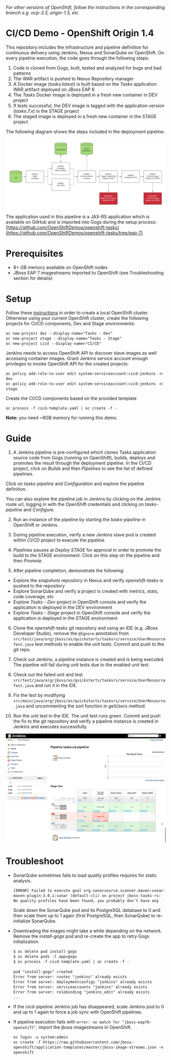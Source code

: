 *For other versions of OpenShift, follow the instructions in the corresponding branch e.g. ocp-3.3, origin-1.3, etc*

# CI/CD Demo - OpenShift Origin 1.4

This repository includes the infrastructure and pipeline definition for continuous delivery using Jenkins, Nexus and SonarQube on OpenShift. On every pipeline execution, the code goes through the following steps:

1. Code is cloned from Gogs, built, tested and analyzed for bugs and bad patterns
2. The WAR artifact is pushed to Nexus Repository manager
3. A Docker image (_tasks:latest_) is built based on the _Tasks_ application WAR artifact deployed on JBoss EAP 6
4. The _Tasks_ Docker image is deployed in a fresh new container in DEV project
5. If tests successful, the DEV image is tagged with the application version (_tasks:7.x_) in the STAGE project
6. The staged image is deployed in a fresh new container in the STAGE project

The following diagram shows the steps included in the deployment pipeline:

![](images/pipeline.png)

The application used in this pipeline is a JAX-RS application which is available on GitHub and is imported into Gogs during the setup process:
[https://github.com/OpenShiftDemos/openshift-tasks](https://github.com/OpenShiftDemos/openshift-tasks/tree/eap-7)

# Prerequisites
* 8+ GB memory available on OpenShift nodes
* JBoss EAP 7 imagestreams imported to OpenShift (see Troubleshooting section for details)

# Setup
Follow these [instructions](docs/oc-cluster.md) in order to create a local OpenShift cluster. Otherwise using your current OpenShift cluster, create the following projects for CI/CD components, Dev and Stage environments:

  ```
  oc new-project dev --display-name="Tasks - Dev"
  oc new-project stage --display-name="Tasks - Stage"
  oc new-project cicd --display-name="CI/CD"
  ```

Jenkins needs to access OpenShift API to discover slave images as well accessing container images. Grant Jenkins service account enough privileges to invoke OpenShift API for the created projects:

  ```
  oc policy add-role-to-user edit system:serviceaccount:cicd:jenkins -n dev
  oc policy add-role-to-user edit system:serviceaccount:cicd:jenkins -n stage
  ```
Create the CI/CD components based on the provided template

  ```
  oc process -f cicd-template.yaml | oc create -f -
  ```

__Note:__ you need ~8GB memory for running this demo.

# Guide

1. A Jenkins pipeline is pre-configured which clones Tasks application source code from Gogs (running on OpenShift), builds, deploys and promotes the result through the deployment pipeline. In the CI/CD project, click on _Builds_ and then _Pipelines_ to see the list of defined pipelines.

  Click on _tasks-pipeline_ and _Configuration_ and explore the pipeline definition.

  You can also explore the pipeline job in Jenkins by clicking on the Jenkins route url, logging in with the OpenShift credentials and clicking on _tasks-pipeline_ and _Configure_.

2. Run an instance of the pipeline by starting the _tasks-pipeline_ in OpenShift or Jenkins.

3. During pipeline execution, verify a new Jenkins slave pod is created within _CI/CD_ project to execute the pipeline.

4. Pipelines pauses at _Deploy STAGE_ for approval in order to promote the build to the STAGE environment. Click on this step on the pipeline and then _Promote_.

5. After pipeline completion, demonstrate the following:
  * Explore the _snapshots_ repository in Nexus and verify _openshift-tasks_ is pushed to the repository
  * Explore SonarQube and verify a project is created with metrics, stats, code coverage, etc
  * Explore _Tasks - Dev_ project in OpenShift console and verify the application is deployed in the DEV environment
  * Explore _Tasks - Stage_ project in OpenShift console and verify the application is deployed in the STAGE environment  


6. Clone the _openshift-tasks_ git repository and using an IDE (e.g. JBoss Developer Studio), remove the ```@Ignore``` annotation from ```src/test/java/org/jboss/as/quickstarts/tasksrs/service/UserResourceTest.java``` test methods to enable the unit tests. Commit and push to the git repo.

7. Check out Jenkins, a pipeline instance is created and is being executed. The pipeline will fail during unit tests due to the enabled unit test.

8. Check out the failed unit and test ```src/test/java/org/jboss/as/quickstarts/tasksrs/service/UserResourceTest.java``` and run it in the IDE.

9. Fix the test by modifying ```src/main/java/org/jboss/as/quickstarts/tasksrs/service/UserResource.java``` and uncommenting the sort function in _getUsers_ method.

10. Run the unit test in the IDE. The unit test runs green. Commit and push the fix to the git repository and verify a pipeline instance is created in Jenkins and executes successfully.

![](images/jenkins-pipeline.png)

# Troubleshoot

* SonarQube sometimes fails to load quality profiles requires for static analysis.
  ```
  [ERROR] Failed to execute goal org.sonarsource.scanner.maven:sonar-maven-plugin:3.0.1:sonar (default-cli) on project jboss-tasks-rs: No quality profiles have been found, you probably don't have any
  ```

  Scale down the SonarQube pod and its PostgreSQL database to 0 and then scale them up to 1 again (first PostgreSQL, then SonarQube) to re-initialize SonarQube.

* Downloading the images might take a while depending on the network. Remove the _install-gogs_ pod and re-create the app to retry Gogs initialization.

  ```
  $ oc delete pod install-gogs
  $ oc delete pods -l app=gogs
  $ oc process -f cicd-template.yaml | oc create -f -

  pod "install-gogs" created
  Error from server: routes "jenkins" already exists
  Error from server: deploymentconfigs "jenkins" already exists
  Error from server: serviceaccounts "jenkins" already exists
  Error from server: rolebinding "jenkins_edit" already exists
  ...
  ```

* If the cicd-pipeline Jenkins job has disappeared, scale Jenkins pod to 0 and up to 1 again to force a job sync with OpenShift pipelines.

* If pipeline execution fails with ```error: no match for "jboss-eap70-openshift"```, import the jboss imagestreams in OpenShift.

  ```
  oc login -u system:admin
  oc create -f https://raw.githubusercontent.com/jboss-openshift/application-templates/master/jboss-image-streams.json -n openshift
  ```
